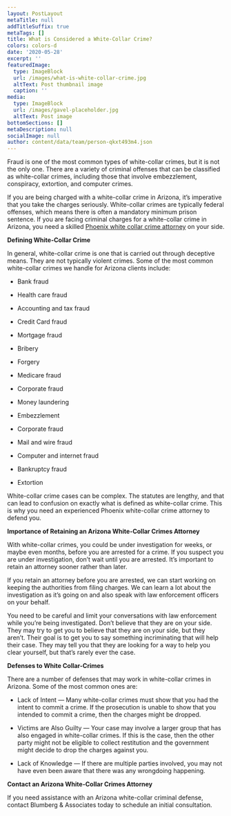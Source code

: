 ```yaml
---
layout: PostLayout
metaTitle: null
addTitleSuffix: true
metaTags: []
title: What is Considered a White-Collar Crime?
colors: colors-d
date: '2020-05-28'
excerpt: ''
featuredImage:
  type: ImageBlock
  url: /images/what-is-white-collar-crime.jpg
  altText: Post thumbnail image
  caption: ''
media:
  type: ImageBlock
  url: /images/gavel-placeholder.jpg
  altText: Post image
bottomSections: []
metaDescription: null
socialImage: null
author: content/data/team/person-qkxt493m4.json
---
```


Fraud is one of the most common types of white-collar crimes, but it is not the only one. There are a variety of criminal offenses that can be classified as white-collar crimes, including those that involve embezzlement, conspiracy, extortion, and computer crimes.

If you are being charged with a white-collar crime in Arizona, it’s imperative that you take the charges seriously. White-collar crimes are typically federal offenses, which means there is often a mandatory minimum prison sentence. If you are facing criminal charges for a white-collar crime in Arizona, you need a skilled [Phoenix white collar crime attorney](https://www.azblumberglaw.com/phoenix-criminal-attorney/white-collar-crimes/) on your side.

**Defining White-Collar Crime**

In general, white-collar crime is one that is carried out through deceptive means. They are not typically violent crimes. Some of the most common white-collar crimes we handle for Arizona clients include:

- Bank fraud

- Health care fraud

- Accounting and tax fraud

- Credit Card fraud

- Mortgage fraud

- Bribery

- Forgery

- Medicare fraud

- Corporate fraud

- Money laundering

- Embezzlement

- Corporate fraud

- Mail and wire fraud

- Computer and internet fraud

- Bankruptcy fraud

- Extortion

White-collar crime cases can be complex. The statutes are lengthy, and that can lead to confusion on exactly what is defined as white-collar crime. This is why you need an experienced Phoenix white-collar crime attorney to defend you.

**Importance of Retaining an Arizona White-Collar Crimes Attorney**

With white-collar crimes, you could be under investigation for weeks, or maybe even months, before you are arrested for a crime. If you suspect you are under investigation, don’t wait until you are arrested. It’s important to retain an attorney sooner rather than later.

If you retain an attorney before you are arrested, we can start working on keeping the authorities from filing charges. We can learn a lot about the investigation as it’s going on and also speak with law enforcement officers on your behalf.

You need to be careful and limit your conversations with law enforcement while you’re being investigated. Don’t believe that they are on your side. They may try to get you to believe that they are on your side, but they aren’t. Their goal is to get you to say something incriminating that will help their case. They may tell you that they are looking for a way to help you clear yourself, but that’s rarely ever the case.

**Defenses to White Collar-Crimes**

There are a number of defenses that may work in white-collar crimes in Arizona. Some of the most common ones are:

- Lack of Intent — Many white-collar crimes must show that you had the intent to commit a crime. If the prosecution is unable to show that you intended to commit a crime, then the charges might be dropped.

- Victims are Also Guilty — Your case may involve a larger group that has also engaged in white-collar crimes. If this is the case, then the other party might not be eligible to collect restitution and the government might decide to drop the charges against you.

- Lack of Knowledge — If there are multiple parties involved, you may not have even been aware that there was any wrongdoing happening.

**Contact an Arizona White-Collar Crimes Attorney**

If you need assistance with an Arizona white-collar criminal defense, contact Blumberg & Associates today to schedule an initial consultation.

